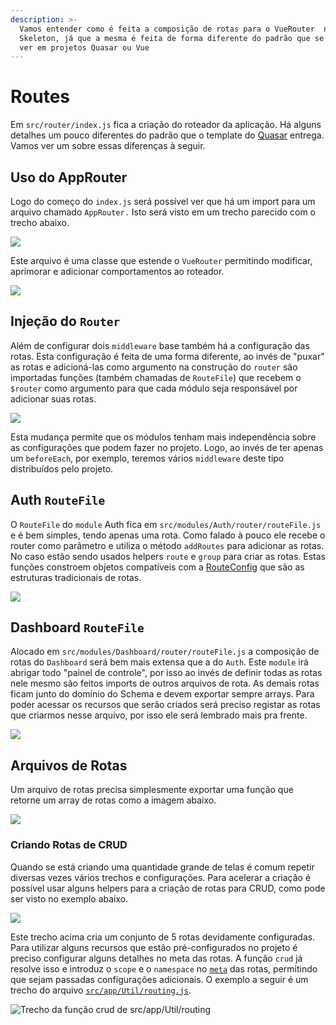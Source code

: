 ```yaml
---
description: >-
  Vamos entender como é feita a composição de rotas para o VueRouter  no
  Skeleton, já que a mesma é feita de forma diferente do padrão que se costuma
  ver em projetos Quasar ou Vue
---
```


# Routes

Em `src/router/index.js` fica a criação do roteador da aplicação. Há alguns detalhes um pouco diferentes do padrão que o template do [Quasar](https://quasar.dev) entrega. Vamos ver um sobre essas diferenças à seguir.

## Uso do AppRouter

Logo do começo do `index.js` será possível ver que há um import para um arquivo chamado `AppRouter.` Isto será visto em um trecho parecido com o trecho abaixo.

![](../.gitbook/assets/image%20%2810%29.png)

Este arquivo é uma classe que estende o `VueRouter` permitindo modificar, aprimorar e adicionar comportamentos ao roteador.

![](../.gitbook/assets/image%20%284%29.png)

## Injeção do `Router`

Além de configurar dois `middleware` base também há a configuração das rotas. Esta configuração é feita de uma forma diferente, ao invés de "puxar" as rotas e adicioná-las como argumento na construção do `router` são importadas funções \(também chamadas de `RouteFile`\) que recebem o `$router` como argumento para que cada módulo seja responsável por adicionar suas rotas.

![](../.gitbook/assets/image%20%285%29.png)

Esta mudança permite que os módulos tenham mais independência sobre as configurações que podem fazer no projeto. Logo, ao invés de ter apenas um `beforeEach`, por exemplo, teremos vários `middleware` deste tipo distribuídos pelo projeto.

## Auth `RouteFile`

O `RouteFile` do `module` Auth fica em `src/modules/Auth/router/routeFile.js` e é bem simples, tendo apenas uma rota. Como falado à pouco ele recebe o router como parâmetro e utiliza o método `addRoutes` para adicionar as rotas. No caso estão sendo usados helpers `route` e `group` para criar as rotas. Estas funções constroem objetos compatíveis com a [RouteConfig](https://router.vuejs.org/api/#routes) que são as estruturas tradicionais de rotas.

![](../.gitbook/assets/image%20%286%29.png)

## Dashboard `RouteFile`

Alocado em `src/modules/Dashboard/router/routeFile.js` a composição de rotas do `Dashboard` será bem mais extensa que a do `Auth`. Este `module` irá abrigar todo "painel de controle", por isso ao invés de definir todas as rotas nele mesmo são feitos imports de outros arquivos de rota. As demais rotas ficam junto do domínio do Schema e devem exportar sempre arrays. Para poder acessar os recursos que serão criados será preciso registar as rotas que criarmos nesse arquivo, por isso ele será lembrado mais pra frente.

![](../.gitbook/assets/image%20%2818%29.png)



## Arquivos de Rotas

Um arquivo de rotas precisa simplesmente exportar uma função que retorne um array de rotas como a imagem abaixo.

![](../.gitbook/assets/image%20%2811%29.png)

### Criando Rotas de CRUD

Quando se está criando uma quantidade grande de telas é comum repetir diversas vezes vários trechos e configurações. Para acelerar a criação é possível usar alguns helpers para a criação de rotas para CRUD, como pode ser visto no exemplo abaixo.

![](../.gitbook/assets/image%20%2825%29.png)

Este trecho acima cria um conjunto de 5 rotas devidamente configuradas. Para utilizar alguns recursos que estão pré-configurados no projeto é preciso configurar alguns detalhes no meta das rotas. A função `crud` já resolve isso e introduz o `scope` e o `namespace` no [`meta`](https://router.vuejs.org/guide/advanced/meta.html) das rotas, permitindo que sejam passadas configurações adicionais. O exemplo a seguir é um trecho do arquivo [`src/app/Util/routing.js`](https://github.com/quasarframeworkbrasil/skeleton/blob/master/src/app/Util/routing.js#L53).

![Trecho da fun&#xE7;&#xE3;o crud de src/app/Util/routing](../.gitbook/assets/image%20%2812%29.png)



